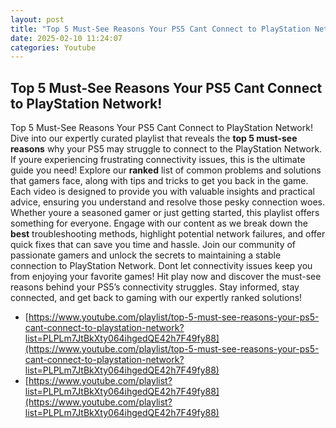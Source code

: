 ```yaml
---
layout: post
title: "Top 5 Must-See Reasons Your PS5 Cant Connect to PlayStation Network!"
date: 2025-02-10 11:24:07
categories: Youtube
---
```


## Top 5 Must-See Reasons Your PS5 Cant Connect to PlayStation Network!

Top 5 Must-See Reasons Your PS5 Cant Connect to PlayStation Network!
Dive into our expertly curated playlist that reveals the **top 5 must-see reasons** why your PS5 may struggle to connect to the PlayStation Network. If youre experiencing frustrating connectivity issues, this is the ultimate guide you need! 
Explore our **ranked** list of common problems and solutions that gamers face, along with tips and tricks to get you back in the game. Each video is designed to provide you with valuable insights and practical advice, ensuring you understand and resolve those pesky connection woes.
Whether youre a seasoned gamer or just getting started, this playlist offers something for everyone. Engage with our content as we break down the **best** troubleshooting methods, highlight potential network failures, and offer quick fixes that can save you time and hassle.
Join our community of passionate gamers and unlock the secrets to maintaining a stable connection to PlayStation Network. Dont let connectivity issues keep you from enjoying your favorite games! Hit play now and discover the must-see reasons behind your PS5’s connectivity struggles. 
Stay informed, stay connected, and get back to gaming with our expertly ranked solutions!

- [https://www.youtube.com/playlist/top-5-must-see-reasons-your-ps5-cant-connect-to-playstation-network?list=PLPLm7JtBkXty064ihgedQE42h7F49fy88](https://www.youtube.com/playlist/top-5-must-see-reasons-your-ps5-cant-connect-to-playstation-network?list=PLPLm7JtBkXty064ihgedQE42h7F49fy88)
- [https://www.youtube.com/playlist?list=PLPLm7JtBkXty064ihgedQE42h7F49fy88](https://www.youtube.com/playlist?list=PLPLm7JtBkXty064ihgedQE42h7F49fy88)